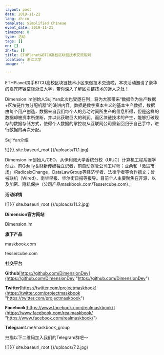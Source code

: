 ```yaml
---
layout: post
date: 2019-11-21
lang: zh-cn
template: Simplified Chinese
event_date: 2019-11-21
timezone: 8
type: 活动
tags: []
en: []
zh-tw: []
title: ETHPlanet&BTCU高校区块链技术交流系列
location: 浙江大学
image: ''

---
```

ETHPlanet携手BTCU高校区块链技术小区来做技术交流啦，本次活动邀请了豪华的嘉宾阵容空降浙江大学，带你深入了解区块链技术的迷人之处！

Dimension.im创始人SujiYan此次也受邀在列，将为大家带来“数据作为生产数据+区块链作为分配机器”的演讲内容。数据是数字资本主义的基本生产数据，数据由每个用户创造，数据来自我们每个人的劳动时间所生产的信息所得，但是这样的数据却被资本所垄断，并以此获取巨大的利润。而区块链技术的产生，能够打破现存的数据存储方式，使得个人数据的掌控权从互联网公司重新回归于自己手中，进行数据的再次分配。

SujiYan介绍

![]({{ site.baseurl_root }}/uploads/11.1.jpg)

Dimension.im创始人/CEO，从伊利诺大学香槟分校（UIUC）计算机工程系辍学创业。前Qdaily＆财新传媒独立记者，前自动驾驶公司工程师；业余和「激进市场」/RadicalxChange，DataLawGroup等经济学者、法律学者等合作撰文；曾被联机（Wired）、南华早报、华尔街日报等报导。目前个人主要聚焦在开源，以及加密、隐私保护（公司产品maskbook.com/Tessercube.com）。

**活动详情**

![]({{ site.baseurl_root }}/uploads/11.2.jpg)

**Dimension官方网站**

Dimension.im

**旗下产品**

maskbook.com

tessercube.com

**社交平台**

**Github**[https://github.com/DimensionDev](https://github.com/DimensionDev "https://github.com/DimensionDev")

**Twitter**[https://twitter.com/projectmaskbook](https://twitter.com/projectmaskbook "https://twitter.com/projectmaskbook")

**Facebook**[https://www.facebook.com/realmaskbook/](https://www.facebook.com/realmaskbook/ "https://www.facebook.com/realmaskbook/")

**Telegram**t.me/maskbook_group

扫描以下二维码加入我们的Telegram群吧～

![]({{ site.baseurl_root }}/uploads/7.2.jpg)